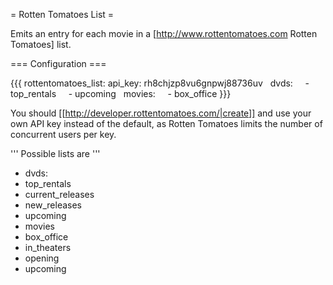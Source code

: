 = Rotten Tomatoes List =

Emits an entry for each movie in a [http://www.rottentomatoes.com Rotten Tomatoes] list.

=== Configuration ===

{{{
rottentomatoes_list:
  api_key: rh8chjzp8vu6gnpwj88736uv
  dvds:
    - top_rentals
    - upcoming
  movies:
    - box_office
}}}

You should [[http://developer.rottentomatoes.com/|create]] and use your own API key instead of the default, as Rotten Tomatoes limits the number of concurrent users per key.

''' Possible lists are '''

* dvds:
 * top_rentals
 * current_releases
 * new_releases
 * upcoming
* movies
 * box_office
 * in_theaters
 * opening
 * upcoming